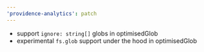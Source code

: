 ```yaml
---
'providence-analytics': patch
---
```


- support `ignore: string[]` globs in optimisedGlob
- experimental `fs.glob` support under the hood in optimisedGlob
